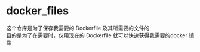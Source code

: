 # docker_files

这个仓库是为了保存我需要的 Dockerfile 及其所需要的文件的  
目的是为了在需要时，仅用现在的 Dockerfile 就可以快速获得我需要的docker 镜像
